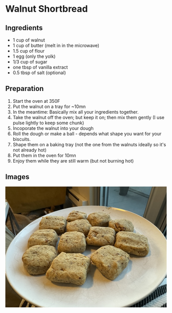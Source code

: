 # Walnut Shortbread

## Ingredients

* 1 cup of walnut
* 1 cup of butter (melt in in the microwave)
* 1.5 cup of flour
* 1 egg (only the yolk)
* 1/3 cup of sugar
* one tbsp of vanilla extract
* 0.5 tbsp of salt (optional)

## Preparation

1. Start the oven at 350F
2. Put the walnut on a tray for ~10mn
3. In the meantime: Basically mix all your ingredients together.
4. Take the walnut off the oven; but keep it on; then mix them gently (I use pulse lightly to keep some chunk)
5. Incoporate the walnut into your dough
6. Roll the dough or make a ball - depends what shape you want for your biscuits.
7. Shape them on a baking tray (not the one from the walnuts ideally so it's not already hot)
8. Put them in the oven for 10mn
9. Enjoy them while they are still warm (but not burning hot)

## Images

![](/images/walnut_shortbread.jpeg)
